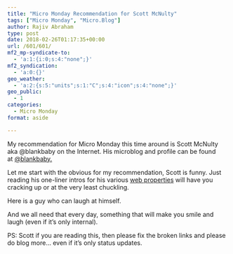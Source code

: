 ```yaml
---
title: "Micro Monday Recommendation for Scott McNulty"
tags: ["Micro Monday", "Micro.Blog"]
author: Rajiv Abraham
type: post
date: 2018-02-26T01:17:35+00:00
url: /601/601/
mf2_mp-syndicate-to:
  - 'a:1:{i:0;s:4:"none";}'
mf2_syndication:
  - 'a:0:{}'
geo_weather:
  - 'a:2:{s:5:"units";s:1:"C";s:4:"icon";s:4:"none";}'
geo_public:
  - 1
categories:
  - Micro Monday
format: aside

---
```

<p style="text-align: left;">
  My recommendation for Micro Monday this time around is Scott McNulty aka @blankbaby on the Internet. His microblog and profile can be found at <a href="https://micro.blog/blankbaby" target="_blank" rel="noopener">@blankbaby.</a>
</p>

<p style="text-align: left;">
  Let me start with the obvious for my recommendation, Scott is funny. Just reading his one-liner intros for his various <a href="http://blankbaby.com/" target="_blank" rel="noopener">web properties</a> will have you cracking up or at the very least chuckling.
</p>

<p style="text-align: left;">
  Here is a guy who can laugh at himself.
</p>

<p style="text-align: left;">
  And we all need that every day, something that will make you smile and laugh (even if it&#8217;s only internal).
</p>

<p style="text-align: left;">
  PS: Scott if you are reading this, then please fix the broken links and please do blog more&#8230; even if it&#8217;s only status updates.
</p>